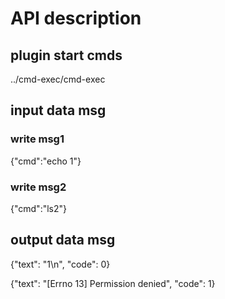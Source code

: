 # API description #
## plugin start cmds

../cmd-exec/cmd-exec
 
## input data msg 

### write msg1

{"cmd":"echo 1"}

### write msg2

{"cmd":"ls2"}

 
## output data msg

{"text": "1\n", "code": 0}

{"text": "[Errno 13] Permission denied", "code": 1}


